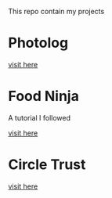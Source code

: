 This repo contain my projects

# Photolog

[visit here](https://victorakpan-dev.github.io/Photolog)

# Food Ninja

A tutorial I followed

[visit here](https://victorakpan.github.io/Foodninja)

# Circle Trust

[visit here](https://victorakpan.github.io/circle-trust)


